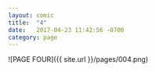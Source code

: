 ```yaml
---
layout: comic
title:  "4"
date:   2017-04-23 11:42:56 -0700
category: page
---
```

![PAGE FOUR]({{ site.url }}/pages/004.png)
